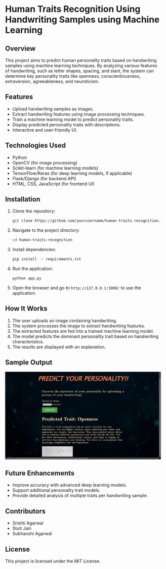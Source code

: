 # Human Traits Recognition Using Handwriting Samples using Machine Learning

## Overview
This project aims to predict human personality traits based on handwriting samples using machine learning techniques. By analyzing various features of handwriting, such as letter shapes, spacing, and slant, the system can determine key personality traits like openness, conscientiousness, extraversion, agreeableness, and neuroticism.

## Features
- Upload handwriting samples as images.
- Extract handwriting features using image processing techniques.
- Train a machine learning model to predict personality traits.
- Display predicted personality traits with descriptions.
- Interactive and user-friendly UI.

## Technologies Used
- Python
- OpenCV (for image processing)
- Scikit-learn (for machine learning models)
- TensorFlow/Keras (for deep learning models, if applicable)
- Flask/Django (for backend API)
- HTML, CSS, JavaScript (for frontend UI)

## Installation
1. Clone the repository:
   ```bash
   git clone https://github.com/yourusername/human-traits-recognition.git
   ```
2. Navigate to the project directory:
   ```bash
   cd human-traits-recognition
   ```
3. Install dependencies:
   ```bash
   pip install -r requirements.txt
   ```
4. Run the application:
   ```bash
   python app.py
   ```
5. Open the browser and go to `http://127.0.0.1:5000/` to use the application.

## How It Works
1. The user uploads an image containing handwriting.
2. The system processes the image to extract handwriting features.
3. The extracted features are fed into a trained machine learning model.
4. The model predicts the dominant personality trait based on handwriting characteristics.
5. The results are displayed with an explanation.

## Sample Output
![Sample Output](https://github.com/srishti-cmd/ML-Website/blob/master/output.png)

## Future Enhancements
- Improve accuracy with advanced deep learning models.
- Support additional personality trait models.
- Provide detailed analysis of multiple traits per handwriting sample.

## Contributors
- Srishti Agarwal
- Stuti Jain
- Subhanshi Agarwal

## License
This project is licensed under the MIT License.
